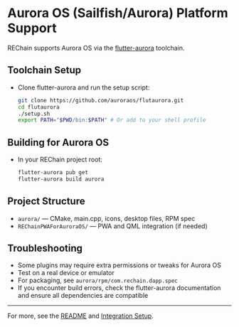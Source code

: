 # Aurora OS (Sailfish/Aurora) Platform Support

REChain supports Aurora OS via the [flutter-aurora](https://github.com/auroraos/flutaurora) toolchain.

## Toolchain Setup
- Clone flutter-aurora and run the setup script:
  ```sh
  git clone https://github.com/auroraos/flutaurora.git
  cd flutaurora
  ./setup.sh
  export PATH="$PWD/bin:$PATH" # Or add to your shell profile
  ```

## Building for Aurora OS
- In your REChain project root:
  ```sh
  flutter-aurora pub get
  flutter-aurora build aurora
  ```

## Project Structure
- `aurora/` — CMake, main.cpp, icons, desktop files, RPM spec
- `REChainPWAForAuroraOS/` — PWA and QML integration (if needed)

## Troubleshooting
- Some plugins may require extra permissions or tweaks for Aurora OS
- Test on a real device or emulator
- For packaging, see `aurora/rpm/com.rechain.dapp.spec`
- If you encounter build errors, check the flutter-aurora documentation and ensure all dependencies are compatible

---

For more, see the [README](../README.md) and [Integration Setup](../docs/INTEGRATION_SETUP.md). 